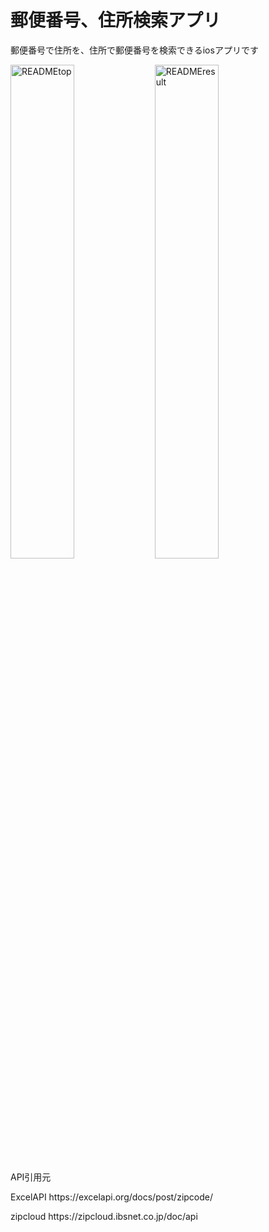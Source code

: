 <h1>郵便番号、住所検索アプリ</h1>
<p>郵便番号で住所を、住所で郵便番号を検索できるiosアプリです</p>
<img width=45% alt="READMEtop" src="https://github.com/user-attachments/assets/9404b5cd-248a-4f9a-a165-d3cca841abcd">
<img width=45% alt="READMEresult" src="https://github.com/user-attachments/assets/be816112-6eeb-404f-8e8f-71b66fe8797c">
<P>API引用元</P>
<p>ExcelAPI https://excelapi.org/docs/post/zipcode/</p>
<p>zipcloud https://zipcloud.ibsnet.co.jp/doc/api</p>
